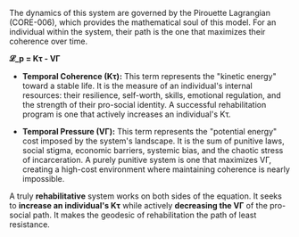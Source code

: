 The dynamics of this system are governed by the Pirouette Lagrangian (CORE-006), which provides the mathematical soul of this model. For an individual within the system, their path is the one that maximizes their coherence over time.

**𝓛_p = Kτ - VΓ**

*   **Temporal Coherence (Kτ):** This term represents the "kinetic energy" toward a stable life. It is the measure of an individual's internal resources: their resilience, self-worth, skills, emotional regulation, and the strength of their pro-social identity. A successful rehabilitation program is one that actively increases an individual's Kτ.

*   **Temporal Pressure (VΓ):** This term represents the "potential energy" cost imposed by the system's landscape. It is the sum of punitive laws, social stigma, economic barriers, systemic bias, and the chaotic stress of incarceration. A purely punitive system is one that maximizes VΓ, creating a high-cost environment where maintaining coherence is nearly impossible.

A truly **rehabilitative** system works on both sides of the equation. It seeks to **increase an individual's Kτ** while actively **decreasing the VΓ** of the pro-social path. It makes the geodesic of rehabilitation the path of least resistance.